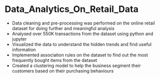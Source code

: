 # Data_Analytics_On_Retail_Data

* Data cleaning and pre-processing was performed on the online retail dataset for doing further and meaningful analysis
* Analysed over 550K transactions from the dataset using python and jupyter
* Visualized the data to understand the hidden trends and find useful information
* Implemented association rules on the dataset to find out the most frequently bought items from the dataset
* Created a clustering model to help the business segment their customers based on their purchasing behaviours
